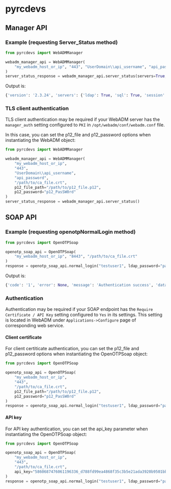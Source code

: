 # pyrcdevs
## Manager API
### Example (requesting Server_Status method)

```python
from pyrcdevs import WebADMManager

webadm_manager_api = WebADMManager(
    "my_webadm_host_or_ip", "443", "UserDomain\\api_username", "api_password", "/path/to/ca_file.crt"
)
server_status_response = webadm_manager_api.server_status(servers=True, websrvs=True, webapps=True)
```

Output is:
```python
{'version': '2.3.24', 'servers': {'ldap': True, 'sql': True, 'session': True, 'pki': True, 'mail': True}, 'webapps': {'HelpDesk': {'version': '1.1.5', 'status': 'Invalid'}, 'OpenID': {'version': '1.6.7', 'status': 'Invalid'}, 'PwReset': {'version': '1.3.4', 'status': 'Ok'}, 'SelfDesk': {'version': '1.4.7', 'status': 'Ok'}, 'SelfReg': {'version': '1.4.4', 'status': 'Ok'}}, 'websrvs': {'OpenOTP': {'version': '2.2.22', 'status': 'Ok', 'license': 'Ok'}, 'SMSHub': {'version': '1.3.1', 'status': 'Ok'}, 'SpanKey': {'version': '2.1.5', 'status': 'Ok', 'license': 'Ok'}}, 'status': False}
```

### TLS client authentication
TLS client authentication may be required if your WebADM server has the `manager_auth` setting configured to `PKI` in `/opt/webadm/conf/webadm.conf` file.

In this case, you can set the p12_file and p12_password options when instantiating the WebADM object:
```python
from pyrcdevs import WebADMManager

webadm_manager_api = WebADMManager(
    "my_webadm_host_or_ip", 
    "443", 
    "UserDomain\\api_username", 
    "api_password", 
    "/path/to/ca_file.crt",
    p12_file_path="/path/to/p12_file.p12",
    p12_password="p12_PasSW0rd"
)
server_status_response = webadm_manager_api.server_status()
```

## SOAP API
### Example (requesting openotpNormalLogin method)

```python
from pyrcdevs import OpenOTPSoap

openotp_soap_api = OpenOTPSoap(
    "my_webadm_host_or_ip", "8443", "/path/to/ca_file.crt"
)
response = openotp_soap_api.normal_login("testuser1", ldap_password="password", otp_password="123456")
```

Output is:
```python
{'code': '1', 'error': None, 'message': 'Authentication success', 'data': None, 'concat': '0'}
```

### Authentication
Authentication may be required if your SOAP endpoint has the `Require Certificate / API Key` setting
configured to `Yes` in its settings. This setting is located in WebADM under `Applications->Configure` page of 
corresponding web service.
#### Client certificate
For client certiticate authentication, you can set the p12_file and p12_password options when instantiating the 
OpenOTPSoap object:
```python
from pyrcdevs import OpenOTPSoap

openotp_soap_api = OpenOTPSoap(
    "my_webadm_host_or_ip", 
    "443", 
    "/path/to/ca_file.crt",
    p12_file_path="/path/to/p12_file.p12",
    p12_password="p12_PasSW0rd"
)
response = openotp_soap_api.normal_login("testuser1", ldap_password="password", otp_password="123456")
```

#### API key
For API key authentication, you can set the api_key parameter when instantiating the OpenOTPSoap object:
```python
from pyrcdevs import OpenOTPSoap

openotp_soap_api = OpenOTPSoap(
    "my_webadm_host_or_ip", 
    "443", 
    "/path/to/ca_file.crt",
    api_key="5860687476061196336_d788fd99ea4868f35c3b5e21ada3920b9501bb2c",
)
response = openotp_soap_api.normal_login("testuser1", ldap_password="password", otp_password="123456")
```